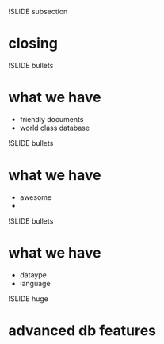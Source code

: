 !SLIDE subsection
# closing

!SLIDE bullets
# what we have
* friendly documents
* world class database

!SLIDE bullets
# what we have
* awesome
*  

!SLIDE bullets
# what we have
* dataype
* language

!SLIDE huge
# advanced db features
